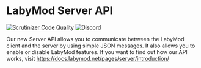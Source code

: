 # LabyMod Server API
[![Scrutinizer Code Quality](https://scrutinizer-ci.com/g/LabyMod/labymod-server-api/badges/quality-score.png?b=master)](https://scrutinizer-ci.com/g/LabyMod/labymod-server-api/?branch=master)
[![Discord](https://img.shields.io/discord/412724944112320513.svg)](https://labymod.net/dc/dev)

Our new Server API allows you to communicate between the LabyMod client and the server by using simple JSON messages. It also allows you to enable or disable LabyMod features. 
If you want to find out how our API works, visit https://docs.labymod.net/pages/server/introduction/
